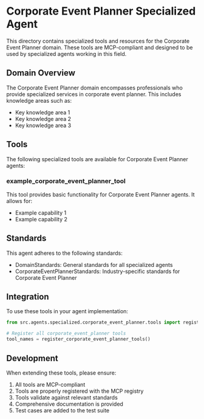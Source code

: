 # Corporate Event Planner Specialized Agent

This directory contains specialized tools and resources for the Corporate Event Planner domain. These tools are MCP-compliant and designed to be used by specialized agents working in this field.

## Domain Overview

The Corporate Event Planner domain encompasses professionals who provide specialized services in corporate event planner. This includes knowledge areas such as:

- Key knowledge area 1
- Key knowledge area 2
- Key knowledge area 3

## Tools

The following specialized tools are available for Corporate Event Planner agents:

### example_corporate_event_planner_tool

This tool provides basic functionality for Corporate Event Planner agents. It allows for:

- Example capability 1
- Example capability 2

## Standards

This agent adheres to the following standards:

- DomainStandards: General standards for all specialized agents
- CorporateEventPlannerStandards: Industry-specific standards for Corporate Event Planner

## Integration

To use these tools in your agent implementation:

```python
from src.agents.specialized.corporate_event_planner.tools import register_corporate_event_planner_tools

# Register all corporate_event_planner tools
tool_names = register_corporate_event_planner_tools()
```

## Development

When extending these tools, please ensure:

1. All tools are MCP-compliant
2. Tools are properly registered with the MCP registry
3. Tools validate against relevant standards
4. Comprehensive documentation is provided
5. Test cases are added to the test suite
